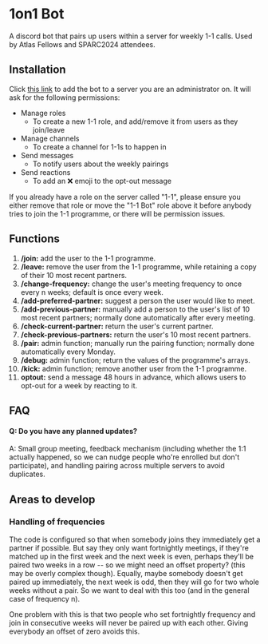 # 1on1 Bot
A discord bot that pairs up users within a server for weekly 1-1 calls. 
Used by Atlas Fellows and SPARC2024 attendees. 
## Installation
Click [this link](https://discord.com/oauth2/authorize?client_id=1281095060418727979) to add the bot to a server you are an administrator on. It will ask for the following permissions:
- Manage roles
  - To create a new 1-1 role, and add/remove it from users as they join/leave
- Manage channels
  - To create a channel for 1-1s to happen in
- Send messages
  - To notify users about the weekly pairings
- Send reactions
  - To add an ❌ emoji to the opt-out message

If you already have a role on the server called "1-1", please ensure you either remove that role or move the "1-1 Bot" role above it before anybody tries to join the 1-1 programme, or there will be permission issues.

## Functions
1. **/join:** add the user to the 1-1 programme.
2. **/leave:** remove the user from the 1-1 programme, while retaining a copy of their 10 most recent partners.
3. **/change-frequency:** change the user's meeting frequency to once every n weeks; default is once every week.
4. **/add-preferred-partner:** suggest a person the user would like to meet.
5. **/add-previous-partner:** manually add a person to the user's list of 10 most recent partners; normally done automatically after every meeting.
6. **/check-current-partner:** return the user's current partner.
7. **/check-previous-partners:** return the user's 10 most recent partners.
8. **/pair:** admin function; manually run the pairing function; normally done automatically every Monday.
9. **/debug:** admin function; return the values of the programme's arrays.
10. **/kick:** admin function; remove another user from the 1-1 programme.  
11. **optout:** send a message 48 hours in advance, which allows users to opt-out for a week by reacting to it. 
## FAQ
#### Q: Do you have any planned updates?
A: Small group meeting, feedback mechanism (including whether the 1:1 actually happened, so we can nudge people who're enrolled but don't participate), and handling pairing across multiple servers to avoid duplicates.
## Areas to develop
### Handling of frequencies
The code is configured so that when somebody joins they immediately get a partner if possible. But say they only want fortnightly meetings, if they're matched up in the first week and the next week is even, perhaps they'll be paired two weeks in a row -- so we might need an offset property? (this may be overly complex though). Equally, maybe somebody doesn't get paired up immediately, the next week is odd, then they will go for two whole weeks without a pair. So we want to deal with this too (and in the general case of frequency n).

One problem with this is that two people who set fortnightly frequency and join in consecutive weeks will never be paired up with each other. Giving everybody an offset of zero avoids this.
